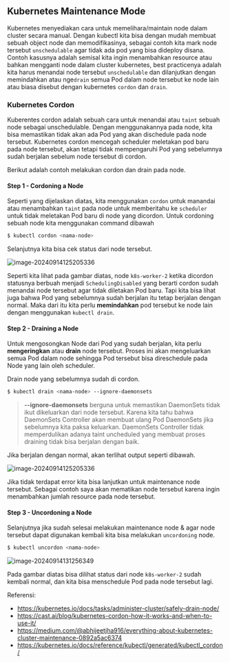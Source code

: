 ## Kubernetes Maintenance Mode

Kubernetes menyediakan cara untuk memelihara/maintain node dalam cluster secara manual. Dengan kubectl kita bisa dengan mudah membuat sebuah object node dan memodifikasinya, sebagai contoh kita mark node tersebut `unschedulable` agar tidak ada pod yang bisa dideploy disana. Contoh kasusnya adalah semisal kita ingin menambahkan resource atau bahkan mengganti node dalam cluster kubernetes, best practicenya adalah kita harus menandai node tersebut `unschedulable` dan dilanjutkan dengan memindahkan atau nge`drain` semua Pod dalam node tersebut ke node lain atau biasa disebut dengan kubernetes `cordon` dan `drain`.

### Kubernetes Cordon

Kuberentes cordon adalah sebuah cara untuk menandai atau `taint` sebuah node sebagai unschedulable. Dengan menggunakannya pada node, kita bisa memastikan tidak akan ada Pod yang akan dischedule pada node tersebut. Kubernetes cordon mencegah scheduler meletakan pod baru pada node tersebut, akan tetapi tidak mempengaruhi Pod yang sebelumnya sudah berjalan sebelum node tersebut di cordon.

Berikut adalah contoh melakukan cordon dan drain pada node.

#### Step 1 - Cordoning a Node

Seperti yang dijelaskan diatas, kita menggunakan `cordon` untuk manandai atau menambahkan `taint` pada node untuk memberitahu ke `scheduler` untuk tidak meletakan Pod baru di node yang dicordon. Untuk cordoning sebuah node kita menggunakan command dibawah

```bash
$ kubectl cordon <nama-node>
```

Selanjutnya kita bisa cek status dari node tersebut.

![image-20240914125205336](https://github.com/user-attachments/assets/c841f921-7ef9-47e3-9189-25acac6681fd)

Seperti kita lihat pada gambar diatas, node `k8s-worker-2` ketika dicordon statusnya berbuah menjadi `SchedulingDisabled` yang berarti cordon sudah menandai node tersebut agar tidak diletakan Pod baru. Tapi kita bisa lihat juga bahwa Pod yang sebelumnya sudah berjalan itu tetap berjalan dengan normal. Maka dari itu kita perlu **memindahkan** pod tersebut ke node lain dengan menggunakan `kubectl drain`.

#### Step 2 - Draining a Node

Untuk mengosongkan Node dari Pod yang sudah berjalan, kita perlu **mengeringkan** atau **drain** node tersebut. Proses ini akan mengeluarkan semua Pod dalam node sehingga Pod tersebut bisa direschedule pada Node yang lain oleh scheduler. 

Drain node yang sebelumnya sudah di cordon.

```bash
$ kubectl drain <nama-node> --ignore-daemonsets
```

> **--ignore-daemonsets** berguna untuk memastikan DaemonSets tidak ikut dikeluarkan dari node tersebut. Karena kita tahu bahwa DaemonSets Controller akan membuat ulang Pod DaemonSets jika sebelumnya kita paksa keluarkan. DaemonSets Controller tidak memperdulikan adanya taint uncheduled yang membuat proses draining tidak bisa berjalan dengan baik.

Jika berjalan dengan normal, akan terlihat output seperti dibawah.

![image-20240914125205336](https://github.com/user-attachments/assets/e1a88c37-e0b7-405a-a0e3-a2082ba13bf8)

Jika tidak terdapat error kita bisa lanjutkan untuk maintenance node tersebut. Sebagai contoh saya akan mematikan node tersebut karena ingin menambahkan jumlah resource pada node tersebut.

#### Step 3 - Uncordoning a Node

Selanjutnya jika sudah selesai melakukan maintenance node & agar node tersebut dapat digunakan kembali kita bisa melakukan `uncordoning` node. 

```bash
$ kubectl uncordon <nama-node>
```

![image-20240914131256349](https://github.com/user-attachments/assets/fa920fad-914c-4497-829f-ef4ab39acfec)

Pada gambar diatas bisa dilihat status dari node `k8s-worker-2` sudah kembali normal, dan kita bisa menschedule Pod pada node tersebut lagi.

Referensi:

- https://kubernetes.io/docs/tasks/administer-cluster/safely-drain-node/
- https://cast.ai/blog/kubernetes-cordon-how-it-works-and-when-to-use-it/
- https://medium.com/@abhijeetjha916/everything-about-kubernetes-cluster-maintenance-0892a5ac6374
- https://kubernetes.io/docs/reference/kubectl/generated/kubectl_cordon/
